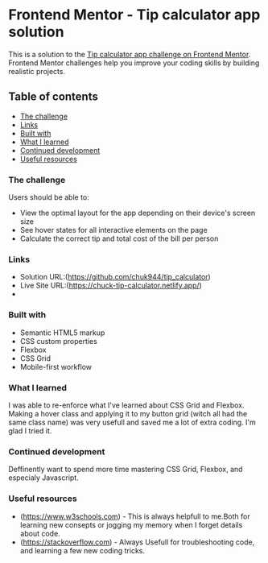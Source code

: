 # Frontend Mentor - Tip calculator app solution

This is a solution to the [Tip calculator app challenge on Frontend Mentor](https://www.frontendmentor.io/challenges/tip-calculator-app-ugJNGbJUX). Frontend Mentor challenges help you improve your coding skills by building realistic projects.

## Table of contents


  - [The challenge](#the-challenge)  
  - [Links](#links)
  - [Built with](#built-with)
  - [What I learned](#what-i-learned)
  - [Continued development](#continued-development)
  - [Useful resources](#useful-resources)




### The challenge

Users should be able to:

- View the optimal layout for the app depending on their device's screen size
- See hover states for all interactive elements on the page
- Calculate the correct tip and total cost of the bill per person


### Links

- Solution URL:(https://github.com/chuk944/tip_calculator)
- Live Site URL:(https://chuck-tip-calculator.netlify.app/)
- 


### Built with

- Semantic HTML5 markup
- CSS custom properties
- Flexbox
- CSS Grid
- Mobile-first workflow



### What I learned

 I was able to re-enforce what I've learned about CSS Grid and Flexbox.
 Making a hover class and applying it to my button grid (witch all had the same class name) was very usefull and saved me a lot of extra coding. I'm glad I tried it.


### Continued development

 Deffinently want to spend more time mastering CSS Grid, Flexbox, and especialy Javascript.   


### Useful resources

- (https://www.w3schools.com) - This is always helpfull to me.Both for learning new consepts or jogging my memory when I forget details about code.
- (https://stackoverflow.com) - Always Usefull for troubleshooting code, and learning a few new coding tricks.







